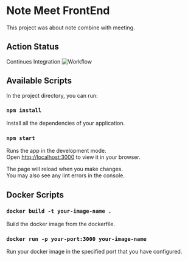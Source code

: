 # Note Meet FrontEnd

This project was about note combine with meeting.

## Action Status

Continues Integration
![Workflow](https://github.com/trongbaby0108/noteMeetFrontend/actions/workflows/ci.yml/badge.svg)

## Available Scripts

In the project directory, you can run:

### `npm install`

Install all the dependencies of your application.

### `npm start`

Runs the app in the development mode.\
Open [http://localhost:3000](http://localhost:3000) to view it in your browser.

The page will reload when you make changes.\
You may also see any lint errors in the console.

## Docker Scripts

### `docker build -t your-image-name .`

Build the docker image from the dockerfile.

### `docker run -p your-port:3000 your-image-name`

Run your docker image in the specified port that you have configured.
